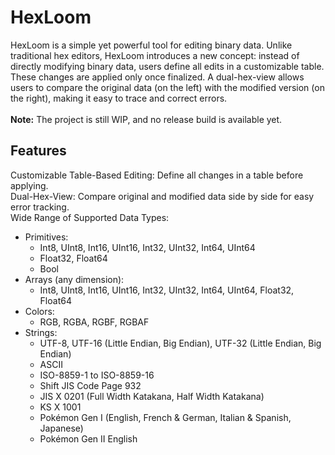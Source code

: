 # HexLoom
HexLoom is a simple yet powerful tool for editing binary data. Unlike traditional hex editors, HexLoom introduces a new concept: instead of directly modifying binary data, users define all edits in a customizable table. These changes are applied only once finalized. A dual-hex-view allows users to compare the original data (on the left) with the modified version (on the right), making it easy to trace and correct errors.
<br><br>
<b>Note:</b> The project is still WIP, and no release build is available yet.

## Features
Customizable Table-Based Editing: Define all changes in a table before applying.
<br>
Dual-Hex-View: Compare original and modified data side by side for easy error tracking.
<br>
Wide Range of Supported Data Types:
- Primitives:
  - Int8, UInt8, Int16, UInt16, Int32, UInt32, Int64, UInt64
  - Float32, Float64
  - Bool
- Arrays (any dimension):
  - Int8, UInt8, Int16, UInt16, Int32, UInt32, Int64, UInt64, Float32, Float64
- Colors:
  - RGB, RGBA, RGBF, RGBAF
- Strings:
  - UTF-8, UTF-16 (Little Endian, Big Endian), UTF-32 (Little Endian, Big Endian)
  - ASCII
  - ISO-8859-1 to ISO-8859-16
  - Shift JIS Code Page 932
  - JIS X 0201 (Full Width Katakana, Half Width Katakana)
  - KS X 1001
  - Pokémon Gen I (English, French & German, Italian & Spanish, Japanese)
  - Pokémon Gen II English